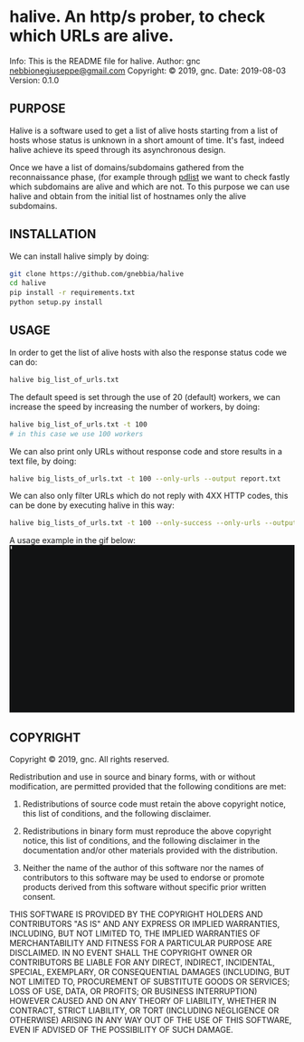 # halive.  An http/s prober, to check which URLs are alive.

Info: This is the README file for halive.
Author: gnc <nebbionegiuseppe@gmail.com>
Copyright: © 2019, gnc.
Date: 2019-08-03
Version: 0.1.0


## PURPOSE

Halive is a software used to get a list of alive hosts starting from a list of
hosts whose status is unknown in a short amount of time. It's fast, indeed
halive achieve its speed through its asynchronous design.

Once we have a list of domains/subdomains gathered from the reconnaissance phase,
(for example through [pdlist](https://github.com/gnebbia/pdlist) we want to check 
fastly which subdomains are alive and which are not.
To this purpose we can use halive and obtain from the initial list of hostnames
only the alive subdomains.


## INSTALLATION

We can install halive simply by doing:
```sh
git clone https://github.com/gnebbia/halive
cd halive
pip install -r requirements.txt
python setup.py install
```


## USAGE

In order to get the list of alive hosts with also the response status code we
can do:
```sh
halive big_list_of_urls.txt
```

The default speed is set through the use of 20 (default) workers, we can
increase the speed by increasing the number of workers, by doing:
```sh
halive big_list_of_urls.txt -t 100
# in this case we use 100 workers
```

We can also print only URLs without response code and store results in a text
file, by doing:
```sh
halive big_lists_of_urls.txt -t 100 --only-urls --output report.txt 
```

We can also only filter URLs which do not reply with 4XX HTTP codes, this can be
done by executing halive in this way:
```sh
halive big_lists_of_urls.txt -t 100 --only-success --only-urls --output report.txt 
```

A usage example in the gif below:
![](img/halive_demo.gif)



## COPYRIGHT

Copyright © 2019, gnc.
All rights reserved.

Redistribution and use in source and binary forms, with or without
modification, are permitted provided that the following conditions are
met:

1. Redistributions of source code must retain the above copyright
   notice, this list of conditions, and the following disclaimer.

2. Redistributions in binary form must reproduce the above copyright
   notice, this list of conditions, and the following disclaimer in the
   documentation and/or other materials provided with the distribution.

3. Neither the name of the author of this software nor the names of
   contributors to this software may be used to endorse or promote
   products derived from this software without specific prior written
   consent.

THIS SOFTWARE IS PROVIDED BY THE COPYRIGHT HOLDERS AND CONTRIBUTORS
"AS IS" AND ANY EXPRESS OR IMPLIED WARRANTIES, INCLUDING, BUT NOT
LIMITED TO, THE IMPLIED WARRANTIES OF MERCHANTABILITY AND FITNESS FOR
A PARTICULAR PURPOSE ARE DISCLAIMED.  IN NO EVENT SHALL THE COPYRIGHT
OWNER OR CONTRIBUTORS BE LIABLE FOR ANY DIRECT, INDIRECT, INCIDENTAL,
SPECIAL, EXEMPLARY, OR CONSEQUENTIAL DAMAGES (INCLUDING, BUT NOT
LIMITED TO, PROCUREMENT OF SUBSTITUTE GOODS OR SERVICES; LOSS OF USE,
DATA, OR PROFITS; OR BUSINESS INTERRUPTION) HOWEVER CAUSED AND ON ANY
THEORY OF LIABILITY, WHETHER IN CONTRACT, STRICT LIABILITY, OR TORT
(INCLUDING NEGLIGENCE OR OTHERWISE) ARISING IN ANY WAY OUT OF THE USE
OF THIS SOFTWARE, EVEN IF ADVISED OF THE POSSIBILITY OF SUCH DAMAGE.
